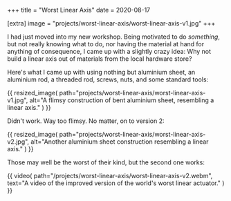 +++
title = "Worst Linear Axis"
date = 2020-08-17

[extra]
image = "projects/worst-linear-axis/worst-linear-axis-v1.jpg"
+++

I had just moved into my new workshop. Being motivated to do *something*, but not really knowing what to do, nor having the material at hand for anything of consequence, I came up with a slightly crazy idea: Why not build a linear axis out of materials from the local hardware store?

Here's what I came up with using nothing but aluminium sheet, an aluminium rod, a threaded rod, screws, nuts, and some standard tools:

{{
    resized_image(
        path="projects/worst-linear-axis/worst-linear-axis-v1.jpg",
        alt="A flimsy construction of bent aluminium sheet, resembling a linear axis."
    )
}}

Didn't work. Way too flimsy. No matter, on to version 2:

{{
    resized_image(
        path="projects/worst-linear-axis/worst-linear-axis-v2.jpg",
        alt="Another aluminium sheet construction resembling a linear axis."
    )
}}

Those may well be the worst of their kind, but the second one works:

{{
    video(
        path="/projects/worst-linear-axis/worst-linear-axis-v2.webm",
        text="A video of the improved version of the world's worst linear actuator."
    )
}}
